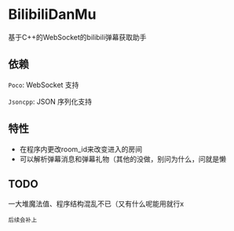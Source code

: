 # BilibiliDanMu
基于C++的WebSocket的bilibili弹幕获取助手

## 依赖
`Poco`: WebSocket 支持

`Jsoncpp`: JSON 序列化支持

## 特性
- 在程序内更改room_id来改变进入的房间
- 可以解析弹幕消息和弹幕礼物（其他的没做，别问为什么，问就是懒

## TODO
一大堆魔法值、程序结构混乱不已（又有什么呢能用就行x

<small>后续会补上</small>